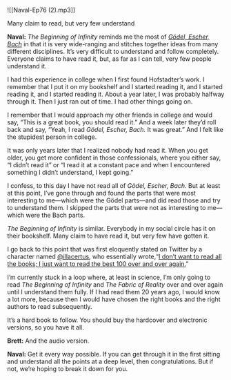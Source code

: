![[Naval-Ep76 (2).mp3]]

Many claim to read, but very few understand

**Naval:** _The Beginning of Infinity_ reminds me the most of [_Gödel, Escher, Bach_](https://en.wikipedia.org/wiki/G%C3%B6del,_Escher,_Bach) in that it is very wide-ranging and stitches together ideas from many different disciplines. It’s very difficult to understand and follow completely. Everyone claims to have read it, but, as far as I can tell, very few people understand it.

I had this experience in college when I first found Hofstadter’s work. I remember that I put it on my bookshelf and I started reading it, and I started reading it, and I started reading it. About a year later, I was probably halfway through it. Then I just ran out of time. I had other things going on.

I remember that I would approach my other friends in college and would say, “This is a great book, you should read it.” And a week later they’d roll back and say, “Yeah, I read _Gödel, Escher, Bach._ It was great.” And I felt like the stupidest person in college.

It was only years later that I realized nobody had read it. When you get older, you get more confident in those confessionals, where you either say, “I didn’t read it” or “I read it at a constant pace and when I encountered something I didn’t understand, I kept going.”

I confess, to this day I have not read all of _Gödel, Escher, Bach._ But at least at this point, I’ve gone through and found the parts that were most interesting to me—which were the Gödel parts—and did read those and try to understand them. I skipped the parts that were not as interesting to me—which were the Bach parts.

_The Beginning of Infinity_ is similar. Everybody in my social circle has it on their bookshelf. Many claim to have read it, but very few have gotten it.

I go back to this point that was first eloquently stated on Twitter by a character named [@illacertus](https://www.youtube.com/channel/UCmvhCWvHk3-SJqljh5cCm8A), who essentially wrote,“[I don’t want to read all the books; I just want to read the best 100 over and over again.](https://twitter.com/illacertus/status/779563228959498240)”

I’m currently stuck in a loop where, at least in science, I’m only going to read _The Beginning of Infinity_ and _The Fabric of Reality_ over and over again until I understand them fully. If I had read them 20 years ago, I would know a lot more, because then I would have chosen the right books and the right authors to read subsequently.

It’s a hard book to follow. You should buy the hardcover and electronic versions, so you have it all.

**Brett:** And the audio version.

**Naval:** Get it every way possible. If you can get through it in the first sitting and understand all the points at a deep level, then congratulations. But if not, we’re hoping to break it down for you.